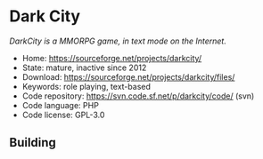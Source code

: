 # Dark City

_DarkCity is a MMORPG game, in text mode on the Internet._

- Home: https://sourceforge.net/projects/darkcity/
- State: mature, inactive since 2012
- Download: https://sourceforge.net/projects/darkcity/files/
- Keywords: role playing, text-based
- Code repository: https://svn.code.sf.net/p/darkcity/code/ (svn)
- Code language: PHP
- Code license: GPL-3.0

## Building

